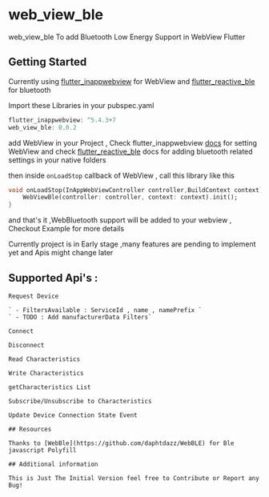 # web_view_ble

web_view_ble To add Bluetooth Low Energy Support in WebView Flutter

## Getting Started

Currently using [flutter_inappwebview](https://pub.dev/packages/flutter_inappwebview) for WebView
and [flutter_reactive_ble](https://pub.dev/packages/flutter_reactive_ble) for bluetooth

Import these Libraries in your pubspec.yaml

```dart
flutter_inappwebview: ^5.4.3+7
web_view_ble: 0.0.2
```

add WebView in your Project , Check flutter_inappwebview [docs](https://inappwebview.dev/docs/) for setting WebView
and check [flutter_reactive_ble](https://pub.dev/packages/flutter_reactive_ble) docs for adding bluetooth related settings in your native folders

then inside `onLoadStop` callback of WebView , call this library like this

```dart
void onLoadStop(InAppWebViewController controller,BuildContext context) async {
    WebViewBle(controller: controller, context: context).init();
}
```

and that's it ,WebBluetooth support will be added to your webview ,
Checkout Example for more details

Currently project is in Early stage ,many features are pending to implement yet and Apis might change later

## Supported Api's :

`Request Device`

    ` - FiltersAvailable : ServiceId , name , namePrefix `
    ` - TODO : Add manufacturerData Filters`

`Connect`

`Disconnect`

`Read Characteristics`

`Write Characteristics`

`getCharacteristics List`

`Subscribe/Unsubscribe to Characteristics`

`Update Device Connection State Event`

```
## Resources

Thanks to [WebBle](https://github.com/daphtdazz/WebBLE) for Ble javascript Polyfill

## Additional information

This is Just The Initial Version feel free to Contribute or Report any Bug!
```
